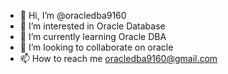 - 👋 Hi, I’m @oracledba9160
- 👀 I’m interested in Oracle Database
- 🌱 I’m currently learning Oracle DBA
- 💞️ I’m looking to collaborate on oracle
- 📫 How to reach me oracledba9160@gmail.com

<!---
oracledba9160/oracledba9160 is a ✨ special ✨ repository because its `README.md` (this file) appears on your GitHub profile.
You can click the Preview link to take a look at your changes.
--->
